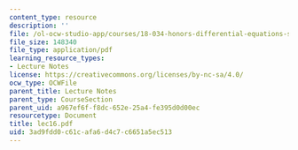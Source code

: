 ```yaml
---
content_type: resource
description: ''
file: /ol-ocw-studio-app/courses/18-034-honors-differential-equations-spring-2004/3ad9fdd0c61cafa6d4c7c6651a5ec513_lec16.pdf
file_size: 148340
file_type: application/pdf
learning_resource_types:
- Lecture Notes
license: https://creativecommons.org/licenses/by-nc-sa/4.0/
ocw_type: OCWFile
parent_title: Lecture Notes
parent_type: CourseSection
parent_uid: a967ef6f-f8dc-652e-25a4-fe395d0d00ec
resourcetype: Document
title: lec16.pdf
uid: 3ad9fdd0-c61c-afa6-d4c7-c6651a5ec513
---
```

